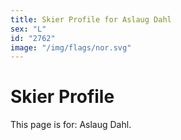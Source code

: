 ```yaml
---
title: Skier Profile for Aslaug Dahl
sex: "L"
id: "2762"
image: "/img/flags/nor.svg" 
---
```


# Skier Profile

This page is for: Aslaug Dahl.
    